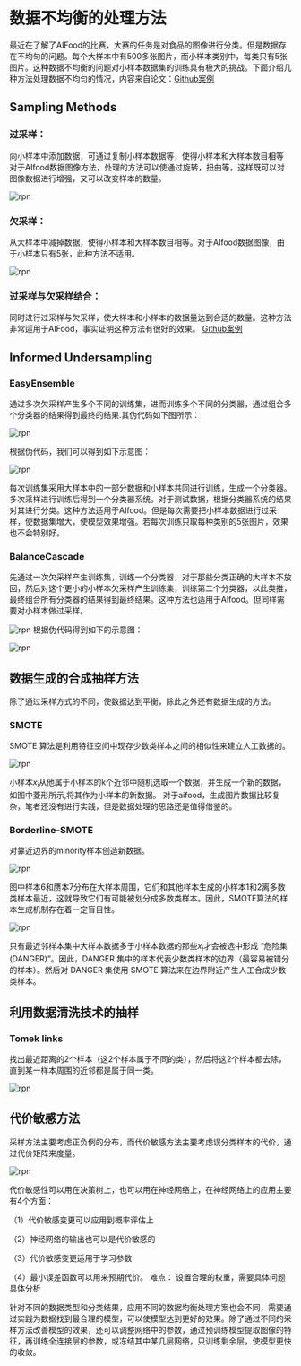 # 数据不均衡的处理方法
最近在了解了AIFood的比赛，大赛的任务是对食品的图像进行分类。但是数据存在不均匀的问题。每个大样本中有500多张图片，而小样本类别中，每类只有5张图片。这种数据不均衡的问题对小样本数据集的训练具有极大的挑战。下面介绍几种方法处理数据不均匀的情况，内容来自论文：[Github案例]( https://github.com/ufoym/imbalanced-dataset-sampler)
## Sampling Methods 
### 过采样：
向小样本中添加数据，可通过复制小样本数据等，使得小样本和大样本数目相等
对于AIfood数据图像方法，处理的方法可以使通过旋转，扭曲等，这样既可以对图像数据进行增强，又可以改变样本的数量。

![rpn](./oversampling.png)

### 欠采样：
从大样本中减掉数据，使得小样本和大样本数目相等。对于AIfood数据图像，由于小样本只有5张，此种方法不适用。

![rpn](./under-sampling.png)

### 过采样与欠采样结合：
同时进行过采样与欠采样，使大样本和小样本的数据量达到合适的数量。这种方法非常适用于AIFood，事实证明这种方法有很好的效果。
[Github案例]( https://github.com/ufoym/imbalanced-dataset-sampler)

## Informed Undersampling
### EasyEnsemble
通过多次欠采样产生多个不同的训练集，进而训练多个不同的分类器，通过组合多个分类器的结果得到最终的结果.其伪代码如下图所示：

![rpn](./easyensemble.png)

根据伪代码，我们可以得到如下示意图：

![rpn](./easy.png)

每次训练集采用大样本中的一部分数据和小样本共同进行训练，生成一个分类器。多次采样进行训练后得到一个分类器系统。对于测试数据，根据分类器系统的结果对其进行分类。这种方法适用于AIfood。但是每次需要把小样本数据进行过采样，使数据集增大，使模型效果增强。若每次训练只取每种类别的5张图片，效果也不会特别好。
### BalanceCascade
先通过一次欠采样产生训练集，训练一个分类器，对于那些分类正确的大样本不放回，然后对这个更小的小样本欠采样产生训练集，训练第二个分类器，以此类推，最终组合所有分类器的结果得到最终结果。这种方法也适用于AIfood。但同样需要对小样本做过采样。

![rpn](./BalanceCascade.png)
根据伪代码得到如下的示意图：

![rpn](./balancecascade示意图.png)
## 数据生成的合成抽样方法
除了通过采样方式的不同，使数据达到平衡，除此之外还有数据生成的方法。
### SMOTE
SMOTE 算法是利用特征空间中现存少数类样本之间的相似性来建立人工数据的。

![rpn](./smote.png)

小样本$x_i$从他属于小样本的k个近邻中随机选取一个数据，并生成一个新的数据，如图中菱形所示,将其作为小样本的新数据。
对于aifood，生成图片数据比较复杂，笔者还没有进行实践，但是数据处理的思路还是值得借鉴的。
### Borderline-SMOTE
对靠近边界的minority样本创造新数据。

![rpn](./Borderline-SMOTE.png)

图中样本6和赝本7分布在大样本周围，它们和其他样本生成的小样本1和2离多数类样本最近，这就导致它们有可能被划分成多数类样本。因此，SMOTE算法的样本生成机制存在着一定盲目性。

![rpn](./B-smote.png)

只有最近邻样本集中大样本数据多于小样本数据的那些$x_i$才会被选中形成 “危险集 (DANGER)”。因此，DANGER 集中的样本代表少数类样本的边界（最容易被错分的样本）。然后对 DANGER 集使用 SMOTE 算法来在边界附近产生人工合成少数类样本。

## 利用数据清洗技术的抽样
### Tomek links
找出最近距离的2个样本（这2个样本属于不同的类），然后将这2个样本都去除，直到某一样本周围的近邻都是属于同一类。

![rpn](./tomk.png)

## 代价敏感方法
采样方法主要考虑正负例的分布，而代价敏感方法主要考虑误分类样本的代价，通过代价矩阵来度量。

![rpn](./代价敏感.png)

代价敏感性可以用在决策树上，也可以用在神经网络上，在神经网络上的应用主要有4个方面：

（1）代价敏感变更可以应用到概率评估上

（2）神经网络的输出也可以是代价敏感的

（3）代价敏感变更适用于学习参数

（4）最小误差函数可以用来预期代价。
难点：
   设置合理的权重，需要具体问题具体分析


针对不同的数据类型和分类结果，应用不同的数据均衡处理方案也会不同，需要通过实践为数据找到最合理的模型，可以使模型达到更好的效果。除了通过不同的采样方法改善模型的效果，还可以调整网络中的参数，通过预训练模型提取图像的特征，再训练全连接层的参数，或冻结其中某几层网络，只训练剩余层，使模型更快的收敛。